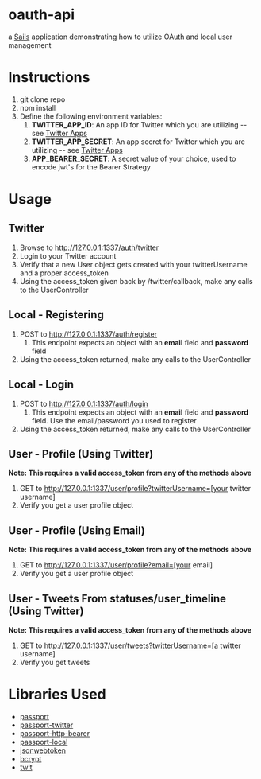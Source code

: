 # oauth-api

a [Sails](http://sailsjs.org) application demonstrating how to utilize OAuth and local user management

# Instructions
1. git clone repo
2. npm install
3. Define the following environment variables:
    1. **TWITTER_APP_ID**: An app ID for Twitter which you are utilizing -- see [Twitter Apps](https://apps.twitter.com)
    2. **TWITTER_APP_SECRET**: An app secret for Twitter which you are utilizing -- see [Twitter Apps](https://apps.twitter.com)
    3. **APP_BEARER_SECRET**: A secret value of your choice, used to encode jwt's for the Bearer Strategy

# Usage

## Twitter

1. Browse to http://127.0.0.1:1337/auth/twitter
2. Login to your Twitter account
3. Verify that a new User object gets created with your twitterUsername and a proper access_token
4. Using the access_token given back by /twitter/callback, make any calls to the UserController

## Local - Registering

1. POST to http://127.0.0.1:1337/auth/register
    1. This endpoint expects an object with an **email** field and **password** field
2. Using the access_token returned, make any calls to the UserController

## Local - Login

1. POST to http://127.0.0.1:1337/auth/login
    1. This endpoint expects an object with an **email** field and **password** field. Use the email/password you used to register
2. Using the access_token returned, make any calls to the UserController

## User - Profile (Using Twitter)

**Note: This requires a valid access_token from any of the methods above**
1. GET to http://127.0.0.1:1337/user/profile?twitterUsername=[your twitter username]
2. Verify you get a user profile object

## User - Profile (Using Email)

**Note: This requires a valid access_token from any of the methods above**
1. GET to http://127.0.0.1:1337/user/profile?email=[your email]
2. Verify you get a user profile object

## User - Tweets From statuses/user_timeline (Using Twitter)

**Note: This requires a valid access_token from any of the methods above**
1. GET to http://127.0.0.1:1337/user/tweets?twitterUsername=[a twitter username]
2. Verify you get tweets


# Libraries Used
* [passport](https://www.npmjs.com/package/passport)
* [passport-twitter](https://www.npmjs.com/package/passport-twitter)
* [passport-http-bearer](https://www.npmjs.com/package/passport-http-bearer)
* [passport-local](https://www.npmjs.com/package/passport-local)
* [jsonwebtoken](https://www.npmjs.com/package/jsonwebtoken)
* [bcrypt](https://www.npmjs.com/package/bcrypt)
* [twit](https://www.npmjs.com/package/twit)